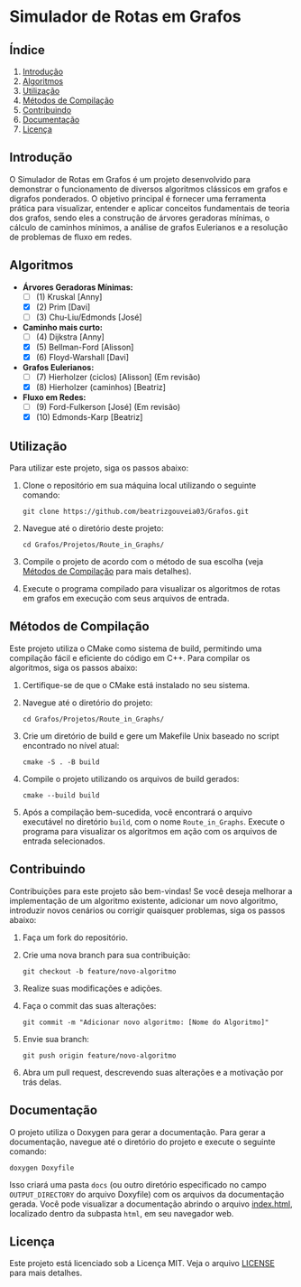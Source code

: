 # Simulador de Rotas em Grafos

## Índice

1. [Introdução](#introdução)
2. [Algoritmos](#algoritmos)
3. [Utilização](#utilização)
4. [Métodos de Compilação](#métodos-de-compilação)
5. [Contribuindo](#contribuindo)
6. [Documentação](#documentação)
7. [Licença](#licença)

## Introdução

O Simulador de Rotas em Grafos é um projeto desenvolvido para demonstrar o funcionamento de diversos algoritmos clássicos em grafos e digrafos ponderados. 
O objetivo principal é fornecer uma ferramenta prática para visualizar, entender e aplicar conceitos fundamentais de teoria dos grafos, sendo eles a construção de árvores geradoras mínimas, o cálculo de caminhos mínimos, a análise de grafos Eulerianos e a resolução de problemas de fluxo em redes.


## Algoritmos

- **Árvores Geradoras Mínimas:**
  - [ ] (1) Kruskal [Anny]
  - [x] (2) Prim [Davi]
  - [ ] (3) Chu-Liu/Edmonds [José]
- **Caminho mais curto:**
  - [ ] (4) Dijkstra [Anny]
  - [x] (5) Bellman-Ford [Alisson]
  - [x] (6) Floyd-Warshall [Davi]
- **Grafos Eulerianos:**
  - [ ] (7) Hierholzer (ciclos) [Alisson] (Em revisão)
  - [x] (8) Hierholzer (caminhos) [Beatriz]
- **Fluxo em Redes:**
  - [ ] (9) Ford-Fulkerson [José] (Em revisão)
  - [x] (10) Edmonds-Karp [Beatriz]

## Utilização

Para utilizar este projeto, siga os passos abaixo:

1. Clone o repositório em sua máquina local utilizando o seguinte comando:

   ```shell
   git clone https://github.com/beatrizgouveia03/Grafos.git
   ```

2. Navegue até o diretório deste projeto: 

   ```shell
   cd Grafos/Projetos/Route_in_Graphs/
   ```

3. Compile o projeto de acordo com o método de sua escolha (veja [Métodos de Compilação](#métodos-de-compilação) para mais detalhes).

4. Execute o programa compilado para visualizar os algoritmos de rotas em grafos em execução com seus arquivos de entrada.

## Métodos de Compilação

Este projeto utiliza o CMake como sistema de build, permitindo uma compilação fácil e eficiente do código em C++. Para compilar os algoritmos, siga os passos abaixo:

1. Certifique-se de que o CMake está instalado no seu sistema.

2. Navegue até o diretório do projeto:

   ```shell
   cd Grafos/Projetos/Route_in_Graphs/
   ```

3. Crie um diretório de build e gere um Makefile Unix baseado no script encontrado no nível atual:

   ```shell
   cmake -S . -B build
   ```

4. Compile o projeto utilizando os arquivos de build gerados:

   ```shell
   cmake --build build
   ```

5. Após a compilação bem-sucedida, você encontrará o arquivo executável no diretório `build`, com o nome `Route_in_Graphs`. Execute o programa para visualizar os algoritmos em ação com os arquivos de entrada selecionados.

## Contribuindo

Contribuições para este projeto são bem-vindas! Se você deseja melhorar a implementação de um algoritmo existente, adicionar um novo algoritmo, introduzir novos cenários ou corrigir quaisquer problemas, siga os passos abaixo:

1. Faça um fork do repositório.

2. Crie uma nova branch para sua contribuição:

   ```shell
   git checkout -b feature/novo-algoritmo
   ```

3. Realize suas modificações e adições.

4. Faça o commit das suas alterações:

   ```shell
   git commit -m "Adicionar novo algoritmo: [Nome do Algoritmo]"
   ```

5. Envie sua branch:

   ```shell
   git push origin feature/novo-algoritmo
   ```

6. Abra um pull request, descrevendo suas alterações e a motivação por trás delas.

## Documentação

O projeto utiliza o Doxygen para gerar a documentação. Para gerar a documentação, navegue até o diretório do projeto e execute o seguinte comando:

```shell
doxygen Doxyfile
```

Isso criará uma pasta `docs` (ou outro diretório especificado no campo `OUTPUT_DIRECTORY` do arquivo Doxyfile) com os arquivos da documentação gerada. Você pode visualizar a documentação abrindo o arquivo [index.html](/docs/html/index.html), localizado dentro da subpasta `html`, em seu navegador web.

## Licença

Este projeto está licenciado sob a Licença MIT. Veja o arquivo [LICENSE](/LICENSE.md) para mais detalhes.